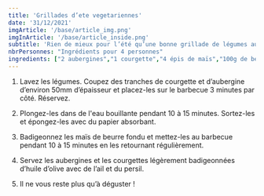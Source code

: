 ```yaml
---
title: 'Grillades d’ete vegetariennes'
date: '31/12/2021'
imgArticle: '/base/article_img.png'
imgInArticle: '/base/article_inside.png'
subtitle: 'Rien de mieux pour l’été qu’une bonne grillade de légumes aubergines, courgettes et maïs.'
nbrPersonnes: "Ingrédients pour 4 personnes"
ingredients: ["2 aubergines","1 courgette","4 épis de maïs","100g de beurre salé","ail haché","4 cuillère à soupe d'huile d'olive","sel, poivre"]
---
```


1. Lavez les légumes. Coupez des tranches de courgette et d’aubergine d’environ 50mm d’épaisseur et placez-les sur le barbecue 3 minutes par côté. Réservez.

2. Plongez-les dans de l'eau bouillante pendant 10 à 15 minutes. Sortez-les et épongez-les avec du papier absorbant.

3. Badigeonnez les maïs de beurre fondu et mettez-les au barbecue pendant 10 à 15 minutes en les retournant régulièrement.

4. Servez les aubergines et les courgettes légèrement badigeonnées d’huile d’olive avec de l’ail et du persil.

5. Il ne vous reste plus qu’à déguster !
